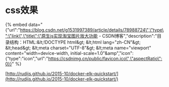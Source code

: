 # css效果

{% embed data="{\"url\":\"https://blog.csdn.net/g1531997389/article/details/78988724\",\"type\":\"link\",\"title\":\"原生js实现淘宝图片放大功能 - CSDN博客\",\"description\":\"目录结构：HTML:&amp;lt;!DOCTYPE html&amp;gt; &amp;lt;html lang=&quot;zh-CN&quot;&amp;gt; &amp;lt;head&amp;gt;   &amp;lt;meta charset=&quot;UTF-8&quot;&amp;gt;   &amp;lt;meta name=&quot;viewport&quot; content=&quot;width=device-width, initial-scale=1.0&quot;&amp\",\"icon\":{\"type\":\"icon\",\"url\":\"https://csdnimg.cn/public/favicon.ico\",\"aspectRatio\":0}}" %}

[http://rudijs.github.io/2015-10/docker-elk-quickstart/](http://rudijs.github.io/2015-10/docker-elk-quickstart/)

